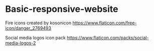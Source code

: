 # Basic-responsive-website



Fire icons created by kosonicon
https://www.flaticon.com/free-icon/danger_2769493

Social media logos icon pack
https://www.flaticon.com/packs/social-media-logos-2
